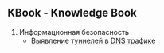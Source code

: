 ## KBook - Knowledge Book
1. Информационная безопасность
	* [Выявление туннелей в DNS трафике](./dns_anomaly/index.md)